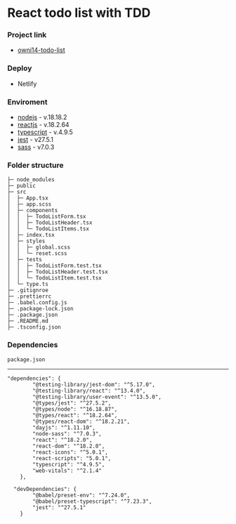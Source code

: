 # React todo list with TDD 
### Project link
- [owni14-todo-list](https://owni14-todo-list-tdd.netlify.app/)

### Deploy
- Netlify

### Enviroment

-   [nodejs] - v.18.18.2
-   [reactjs] - v.18.2.64
-   [typescript] - v.4.9.5
-   [jest] - v27.5.1
-   [sass] - v7.0.3

### Folder structure

```
├─ node_modules
├─ public
├─ src
│  ├─ App.tsx
│  ├─ app.scss
│  ├─ components
│  │  ├─ TodoListForm.tsx
│  │  ├─ TodoListHeader.tsx
│  │  └─ TodoListItems.tsx
│  ├─ index.tsx
│  ├─ styles
│  │  ├─ global.scss
│  │  └─ reset.scss
│  ├─ tests
│  │  ├─ TodoListForm.test.tsx
│  │  ├─ TodoListHeader.test.tsx
│  │  └─ TodoListItem.test.tsx
│  └─ type.ts
├─ .gitignroe
├─ .prettierrc
├─ .babel.config.js
├─ .package-lock.json
├─ .package.json
├─ .README.md
├─ .tsconfig.json
```

### Dependencies

`package.json`

---

```
"dependencies": {
        "@testing-library/jest-dom": "^5.17.0",
        "@testing-library/react": "^13.4.0",
        "@testing-library/user-event": "^13.5.0",
        "@types/jest": "^27.5.2",
        "@types/node": "^16.18.87",
        "@types/react": "^18.2.64",
        "@types/react-dom": "^18.2.21",
        "dayjs": "^1.11.10",
        "node-sass": "^7.0.3",
        "react": "^18.2.0",
        "react-dom": "^18.2.0",
        "react-icons": "^5.0.1",
        "react-scripts": "5.0.1",
        "typescript": "^4.9.5",
        "web-vitals": "^2.1.4"
    },

  "devDependencies": {
        "@babel/preset-env": "^7.24.0",
        "@babel/preset-typescript": "^7.23.3",
        "jest": "^27.5.1"
    }
```

<!-- Outlink -->

[reactjs]: https://reactjs.org/
[nodejs]: https://nodejs.org/en/
[typescript]: https://www.typescriptlang.org/
[jest]: https://jestjs.io/
[sass]: https://sass-lang.com/
